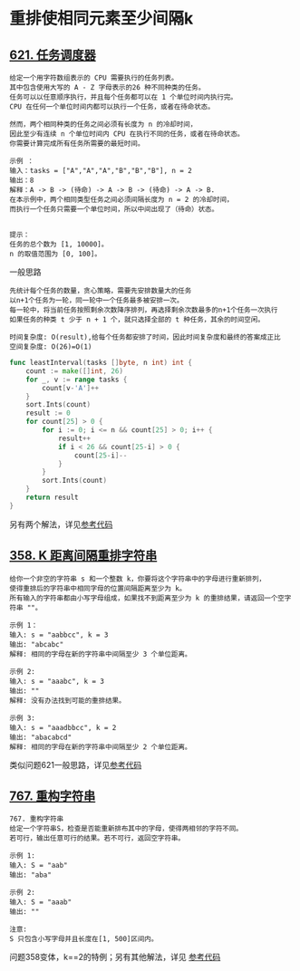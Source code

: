 # 重排使相同元素至少间隔k
## [621. 任务调度器](https://leetcode-cn.com/problems/task-scheduler/)
```text
给定一个用字符数组表示的 CPU 需要执行的任务列表。
其中包含使用大写的 A - Z 字母表示的26 种不同种类的任务。
任务可以以任意顺序执行，并且每个任务都可以在 1 个单位时间内执行完。
CPU 在任何一个单位时间内都可以执行一个任务，或者在待命状态。

然而，两个相同种类的任务之间必须有长度为 n 的冷却时间，
因此至少有连续 n 个单位时间内 CPU 在执行不同的任务，或者在待命状态。
你需要计算完成所有任务所需要的最短时间。 

示例 ：
输入：tasks = ["A","A","A","B","B","B"], n = 2
输出：8
解释：A -> B -> (待命) -> A -> B -> (待命) -> A -> B.
在本示例中，两个相同类型任务之间必须间隔长度为 n = 2 的冷却时间，
而执行一个任务只需要一个单位时间，所以中间出现了（待命）状态。 
 

提示：
任务的总个数为 [1, 10000]。
n 的取值范围为 [0, 100]。
```
一般思路
```text
先统计每个任务的数量，贪心策略，需要先安排数量大的任务
以n+1个任务为一轮，同一轮中一个任务最多被安排一次。
每一轮中，将当前任务按照剩余次数降序排列，再选择剩余次数最多的n+1个任务一次执行
如果任务的种类 t 少于 n + 1 个，就只选择全部的 t 种任务，其余的时间空闲。

时间复杂度: O(result),给每个任务都安排了时间，因此时间复杂度和最终的答案成正比
空间复杂度: O(26)=O(1)
```
```go
func leastInterval(tasks []byte, n int) int {
	count := make([]int, 26)
	for _, v := range tasks {
		count[v-'A']++
	}
	sort.Ints(count)
	result := 0
	for count[25] > 0 {
		for i := 0; i <= n && count[25] > 0; i++ {
			result++
			if i < 26 && count[25-i] > 0 {
				count[25-i]--
			}
		}
		sort.Ints(count)
	}
	return result
}
```
另有两个解法，详见[参考代码](task_schedule.go)
## [358. K 距离间隔重排字符串](https://leetcode-cn.com/problems/rearrange-string-k-distance-apart/)
```text
给你一个非空的字符串 s 和一个整数 k，你要将这个字符串中的字母进行重新排列，
使得重排后的字符串中相同字母的位置间隔距离至少为 k。
所有输入的字符串都由小写字母组成，如果找不到距离至少为 k 的重排结果，请返回一个空字符串 ""。

示例 1：
输入: s = "aabbcc", k = 3
输出: "abcabc" 
解释: 相同的字母在新的字符串中间隔至少 3 个单位距离。

示例 2:
输入: s = "aaabc", k = 3
输出: "" 
解释: 没有办法找到可能的重排结果。

示例 3:
输入: s = "aaadbbcc", k = 2
输出: "abacabcd"
解释: 相同的字母在新的字符串中间隔至少 2 个单位距离。
```
类似问题621一般思路，详见[参考代码](rearrange_k.go)
## [767. 重构字符串](https://leetcode-cn.com/problems/reorganize-string/)
```text
767. 重构字符串
给定一个字符串S，检查是否能重新排布其中的字母，使得两相邻的字符不同。
若可行，输出任意可行的结果。若不可行，返回空字符串。

示例 1:
输入: S = "aab"
输出: "aba"

示例 2:
输入: S = "aaab"
输出: ""

注意:
S 只包含小写字母并且长度在[1, 500]区间内。
```
问题358变体，k==2的特例；另有其他解法，详见 [参考代码](rearrange_2.go)